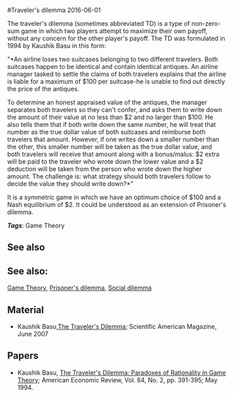 
#Traveler's dilemma
2016-06-01

The traveler's dilemma (sometimes abbreviated TD) is a type of non-zero-sum game in which two players attempt to maximize their own payoff, without any concern for the other player's payoff.
The TD was formulated in 1994 by Kaushik Basu in this form:

"*An airline loses two suitcases belonging to two different travelers. Both suitcases happen to be identical and contain identical antiques. An airline manager tasked to settle the claims of both travelers explains that the airline is liable for a maximum of $100 per suitcase-he is unable to find out directly the price of the antiques.

To determine an honest appraised value of the antiques, the manager separates both travelers so they can't confer, and asks them to write down the amount of their value at no less than $2 and no larger than $100. He also tells them that if both write down the same number, he will treat that number as the true dollar value of both suitcases and reimburse both travelers that amount. However, if one writes down a smaller number than the other, this smaller number will be taken as the true dollar value, and both travelers will receive that amount along with a bonus/malus: $2 extra will be paid to the traveler who wrote down the lower value and a $2 deduction will be taken from the person who wrote down the higher amount. The challenge is: what strategy should both travelers follow to decide the value they should write down?*"

It is a symmetric game in which we have an optimum choice of $100 and a Nash equilibrium of $2. It could be understood as an extension of Prisoner's dilemma.

***Tags***: Game Theory

## See also
## See also:
[Game Theory](/game_theory), [Prisoner's dilemma](/prisoner's_dilemma), [Social dilemma](/social_dilemma)
## Material
* Kaushik Basu,[The Traveler's Dilemma](http://www.scientificamerican.com/article/the-travelers-dilemma/); Scientific American Magazine, June 2007

## Papers
* Kaushik Basu, [The Traveler's Dilemma: Paradoxes of Rationality in Game Theory](http://ftp.academicroom.com/article/travelers-dilemma-paradoxes-rationality-game-theory); American Economic Review, Vol. 84, No. 2, pp. 391-395; May 1994.


